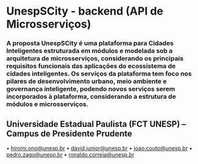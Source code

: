 # UnespSCity - backend (API de Microsserviços)

### A proposta UnespSCity é uma plataforma para Cidades Inteligentes estruturada em módulos e modelada sob a arquitetura de microsserviços, considerando os principais requisitos funcionais das aplicações do ecossistema de cidades inteligentes. Os serviços da plataforma tem foco nos pilares de desenvolvimento urbano, meio ambiente e governança inteligente, podendo novos serviços serem incorporados à plataforma, considerando a estrutura de módulos e microsserviços.

## Universidade Estadual Paulista (FCT UNESP) – Campus de Presidente Prudente

• hiromi.ono@unesp.br
• david.junior@unesp.br
• joao.couto@unesp.br
• pedro.zago@unesp.br
• ronaldo.correia@unesp.br
